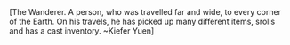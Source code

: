 <title>The Wanderer</title>
[The Wanderer. A person, who was travelled far and wide, to every corner of the Earth. On his travels, he has picked up many different items, srolls and has a cast inventory. ~Kiefer Yuen]
